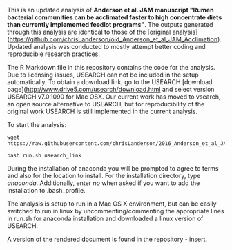 This is an updated analysis of **Anderson et al. JAM manuscript "Rumen bacterial communities can be acclimated faster to high concentrate diets than currently implemented feedlot programs"**. The outputs generated through this analysis are identical to those of the [original analysis] (https://github.com/chrisLanderson/old_Anderson_et_al_JAM_Acclimation). Updated analysis was conducted to mostly attempt better coding and reproducible research practices.

The R Markdown file in this repository contains the code for the analysis. Due to licensing issues, USEARCH can not be included in the setup automatically. To obtain a download link, go to the USEARCH [download page](http://www.drive5.com/usearch/download.html and select version USEARCH v7.0.1090 for Mac OSX. Our current work has moved to vsearch, an open source alternative to USEARCH, but for reproducibility of the original work USEARCH is still implemented in the current analysis.

To start the analysis:

	wget https://raw.githubusercontent.com/chrisLanderson/2016_Anderson_et_al_JAM/master/run.sh

	bash run.sh usearch_link

During the installation of anaconda you will be prompted to agree to terms and also for the location to install. For the installation directory, type *anaconda*. Additionally, enter *no* when asked if you want to add the installation to .bash_profile.

The analysis is setup to run in a Mac OS X environment, but can be easily switched to run in linux by uncommenting/commenting the appropriate lines in run.sh for anaconda installation and downloaded a linux version of USEARCH.

A version of the rendered document is found in the repository - insert.